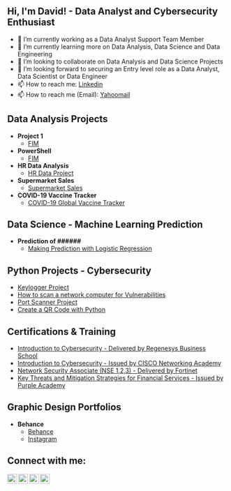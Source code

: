 <h2>Hi, I'm David! - Data Analyst and Cybersecurity Enthusiast</h2> 
  
- 🔭 I’m currently working as a Data Analyst Support Team Member
- 🌱 I’m currently learning more on Data Analysis, Data Science and Data Engineering
- 👯 I’m looking to collaborate on Data Analysis and Data Science Projects
- 🤔 I’m looking forward to securing an Entry level role as a Data Analyst, Data Scientist or Data Engineer
- 📫 How to reach me: <a href="www.linkedin.com/in/davidadabao">Linkedin</a>
- 📫 How to reach me (Email): <a href="mailto:davidadabao@yahoo.com">Yahoomail</a>

<h2>Data Analysis Projects</h2>

- <b>Project 1</b>
  - [FIM](https://#)
- <b>PowerShell</b>
  - [FIM](https://#)
- <b>HR Data Analysis</b>
  - [HR Data Project](https://github.com/davidadabao/HR-Data-Project)
- <b>Supermarket Sales</b>
  - [Supermarket Sales](https://github.com/davidadabao/Supermarket-Sales)
- <b>COVID-19 Vaccine Tracker</b>
  - [COVID-19 Global Vaccine Tracker](https://github.com/davidadabao/COVID-19-Global-Vaccine-Tracker)
  
    
<h2>Data Science - Machine Learning Prediction</h2>

- <b>Prediction of ######</b>
  - [Making Prediction with Logistic Regression](https://github.com/davidadabao/Prediction-with-Logistic-Regression)

<h2>Python Projects - Cybersecurity</h2>

<b></b>

  - [Keylogger Project](https://github.com/davidadabao/Keylogger-Project)
  - [How to scan a network computer for Vulnerabilities](https://#)
  - [Port Scanner Project](https://github.com/davidadabao/PortScanner)
  - [Create a QR Code with Python](https://github.com/davidadabao/How-to-Create-a-QR-Code-with-Python)


<b><h2>Certifications & Training </h2></b>
- [Introduction to Cybersecurity - Delivered by Regenesys Business School](https://www.linkedin.com/in/davidadabao/overlay/experience/1907725123/multiple-media-viewer/?treasuryMediaId=1635501199326)
- [Introduction to Cybersecurity - Issued by CISCO Networking Academy](https://www.credly.com/badges/f2acd627-5b31-47c7-81ad-23d340ac4f41/linked_in?t=re8cfz)
- [Network Security Associate (NSE 1,2,3) - Delivered by Fortinet](https://www.linkedin.com/in/davidadabao/overlay/experience/1907725123/multiple-media-viewer/?treasuryMediaId=1635495474723)
- [Key Threats and Mitigation Strategies for Financial Services - Issued by Purple Academy](https://www.credly.com/badges/f2acd627-5b31-47c7-81ad-23d340ac4f41/linked_in?t=re8cfz)
  
<h2>Graphic Design Portfolios</h2>

- <b>Behance</b>
  - [Behance](https://www.behance.net/nextgen_v)
  - [Instagram](https://www.instagram.com/nextgen_visionaire)

<h2>Connect with me:</h2>

[<img align="left" alt="David's Channel | YouTube" width="22px" src="https://cdn.jsdelivr.net/npm/simple-icons@v3/icons/youtube.svg" />][youtube]
[<img align="left" alt="davidadabao | Twitter" width="22px" src="https://cdn.jsdelivr.net/npm/simple-icons@v3/icons/twitter.svg" />][twitter]
[<img align="left" alt="davidadabao | LinkedIn" width="22px" src="https://cdn.jsdelivr.net/npm/simple-icons@v3/icons/linkedin.svg" />][linkedin]
[<img align="left" alt="davidadabao | Instagram" width="22px" src="https://cdn.jsdelivr.net/npm/simple-icons@v3/icons/instagram.svg" />][instagram]

[linkedin]: www.linkedin.com/in/davidadabao
[youtube]: https://www.youtube.com/channel/UCndvThG3X5CYgUh9eIy_dpA
[twitter]: https://twitter.com/davidadabao
[instagram]: https://www.instagram.com/nextgen_visionaire

